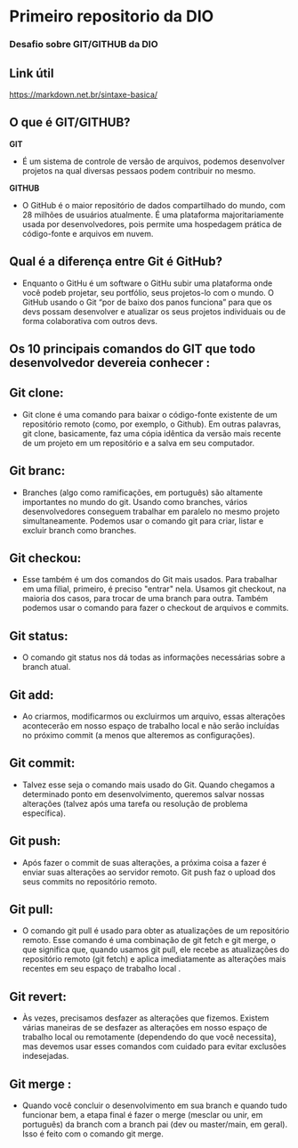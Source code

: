 # Primeiro repositorio da DIO

### Desafio sobre GIT/GITHUB da DIO


## Link útil

https://markdown.net.br/sintaxe-basica/


## O que é GIT/GITHUB?

**GIT**
- É um sistema de controle de versão de arquivos, podemos desenvolver projetos na qual diversas pessaos podem contribuir no mesmo.

**GITHUB**
- O GitHub é o maior repositório de dados compartilhado do mundo, com 28 milhões de usuários atualmente. É uma plataforma majoritariamente usada por desenvolvedores, pois permite uma hospedagem prática de código-fonte e arquivos em nuvem.

##  Qual é a diferença entre Git é GitHub?
- Enquanto o GitHu é um software o GitHu subir uma plataforma onde você podeb projetar, seu portfólio, seus projetos-lo com o mundo. O GitHub usando o Git “por de baixo dos panos funciona” para que os devs possam desenvolver e atualizar os seus projetos individuais ou de forma colaborativa com outros devs.

## Os 10 principais comandos do GIT que todo desenvolvedor devereia conhecer :

## Git clone:
- Git clone é uma comando para baixar o código-fonte existente de um repositório remoto (como, por exemplo, o Github). Em outras palavras, git clone, basicamente, faz uma cópia idêntica da versão mais recente de um projeto em um repositório e a salva em seu computador.

## Git branc:
- Branches (algo como ramificações, em português) são altamente importantes no mundo do git. Usando como branches, vários desenvolvedores conseguem trabalhar em paralelo no mesmo projeto simultaneamente. Podemos usar o comando git para criar, listar e excluir branch como branches.

## Git checkou:
- Esse também é um dos comandos do Git mais usados. Para trabalhar em uma filial, primeiro, é preciso "entrar" nela. Usamos git checkout, na maioria dos casos, para trocar de uma branch para outra. Também podemos usar o comando para fazer o checkout de arquivos e commits.

## Git status:
- O comando git status nos dá todas as informações necessárias sobre a branch atual.

## Git  add:
- Ao criarmos, modificarmos ou excluirmos um arquivo, essas alterações acontecerão em nosso espaço de trabalho local e não serão incluídas no próximo commit (a menos que alteremos as configurações).

## Git commit:
- Talvez esse seja o comando mais usado do Git. Quando chegamos a determinado ponto em desenvolvimento, queremos salvar nossas alterações (talvez após uma tarefa ou resolução de problema específica).

## Git push:
- Após fazer o commit de suas alterações, a próxima coisa a fazer é enviar suas alterações ao servidor remoto. Git push faz o upload dos seus commits no repositório remoto.

## Git pull:
- O comando git pull é usado para obter as atualizações de um repositório remoto. Esse comando é uma combinação de git fetch e git merge, o que significa que, quando usamos git pull, ele recebe as atualizações do repositório remoto (git fetch) e aplica imediatamente as alterações mais recentes em seu espaço de trabalho local .

## Git revert:
- Às vezes, precisamos desfazer as alterações que fizemos. Existem várias maneiras de se desfazer as alterações em nosso espaço de trabalho local ou remotamente (dependendo do que você necessita), mas devemos usar esses comandos com cuidado para evitar exclusões indesejadas.

## Git merge                                  :
- Quando você concluir o desenvolvimento em sua branch e quando tudo funcionar bem, a etapa final é fazer o merge (mesclar ou unir, em português) da branch com a branch pai (dev ou master/main, em geral). Isso é feito com o comando git merge.
